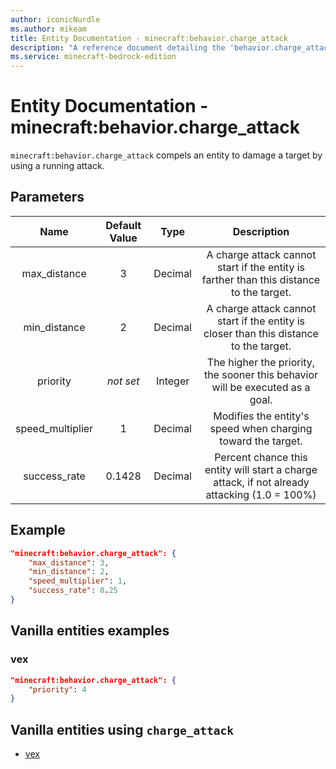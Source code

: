 ```yaml
---
author: iconicNurdle
ms.author: mikeam
title: Entity Documentation - minecraft:behavior.charge_attack
description: "A reference document detailing the 'behavior.charge_attack' entity goal"
ms.service: minecraft-bedrock-edition
---
```


# Entity Documentation - minecraft:behavior.charge_attack

`minecraft:behavior.charge_attack` compels an entity to damage a target by using a running attack.

## Parameters

| Name| Default Value| Type| Description |
|:-----------:|:-----------:|:-----------:|:-----------:|
| max_distance| 3| Decimal| A charge attack cannot start if the entity is farther than this distance to the target. |
| min_distance| 2| Decimal| A charge attack cannot start if the entity is closer than this distance to the target. |
| priority|*not set*|Integer|The higher the priority, the sooner this behavior will be executed as a goal.|
| speed_multiplier| 1| Decimal| Modifies the entity's speed when charging toward the target. |
| success_rate| 0.1428| Decimal| Percent chance this entity will start a charge attack, if not already attacking (1.0 = 100%) |

## Example

```json
"minecraft:behavior.charge_attack": {
    "max_distance": 3,
    "min_distance": 2,
    "speed_multiplier": 1,
    "success_rate": 0.25
}
```

## Vanilla entities examples

### vex

```json
"minecraft:behavior.charge_attack": {
    "priority": 4
}
```

## Vanilla entities using `charge_attack`

- [vex](../../../../Source/VanillaBehaviorPack_Snippets/entities/vex.md)
